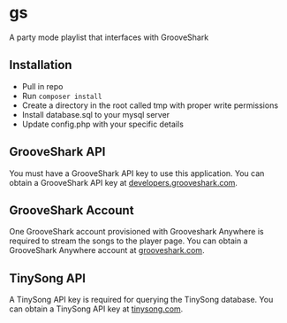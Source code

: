 # gs

A party mode playlist that interfaces with GrooveShark

## Installation

* Pull in repo
* Run `composer install`
* Create a directory in the root called tmp with proper write permissions
* Install database.sql to your mysql server
* Update config.php with your specific details


## GrooveShark API

You must have a GrooveShark API key to use this application.
You can obtain a GrooveShark API key at [developers.grooveshark.com](http://developers.grooveshark.com/).

## GrooveShark Account

One GrooveShark account provisioned with Grooveshark Anywhere is required to stream the songs to the player page.
You can obtain a GrooveShark Anywhere account at [grooveshark.com](http://grooveshark.com).

## TinySong API

A TinySong API key is required for querying the TinySong database.
You can obtain a TinySong API key at [tinysong.com](http://tinysong.com).
